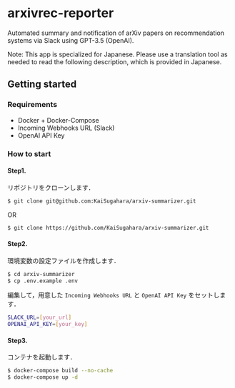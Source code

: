 # arxivrec-reporter

Automated summary and notification of arXiv papers on recommendation systems via Slack using GPT-3.5 (OpenAI).

Note: This app is specialized for Japanese. Please use a translation tool as needed to read the following description, which is provided in Japanese.

## Getting started

### Requirements
- Docker + Docker-Compose
- Incoming Webhooks URL (Slack)
- OpenAI API Key

### How to start

#### Step1.

リポジトリをクローンします．
```bash
$ git clone git@github.com:KaiSugahara/arxiv-summarizer.git
```
OR
```bash
$ git clone https://github.com/KaiSugahara/arxiv-summarizer.git
```

#### Step2.

環境変数の設定ファイルを作成します．
```bash
$ cd arxiv-summarizer
$ cp .env.example .env
```

編集して，用意した `Incoming Webhooks URL` と `OpenAI API Key` をセットします．
```bash
SLACK_URL=[your_url]
OPENAI_API_KEY=[your_key]
```

#### Step3.

コンテナを起動します．
```bash
$ docker-compose build --no-cache
$ docker-compose up -d
```
